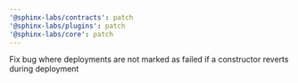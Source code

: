 ```yaml
---
'@sphinx-labs/contracts': patch
'@sphinx-labs/plugins': patch
'@sphinx-labs/core': patch
---
```


Fix bug where deployments are not marked as failed if a constructor reverts during deployment
